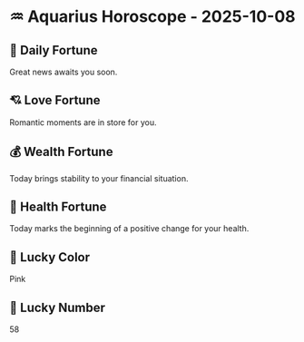 # ♒ Aquarius Horoscope - 2025-10-08

## 🎯 Daily Fortune

Great news awaits you soon.

## 💘 Love Fortune

Romantic moments are in store for you.

## 💰 Wealth Fortune

Today brings stability to your financial situation.

## 🌱 Health Fortune

Today marks the beginning of a positive change for your health.

## 🎨 Lucky Color

Pink

## 🔢 Lucky Number

58
